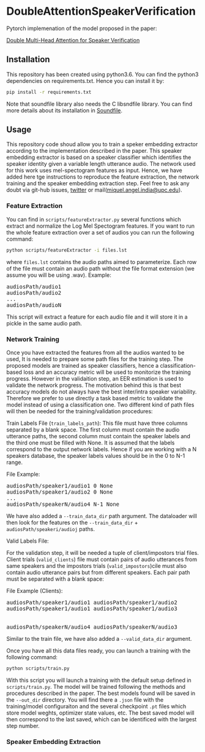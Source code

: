 # DoubleAttentionSpeakerVerification

Pytorch implemenation of the model proposed in the paper:

[Double Multi-Head Attention for Speaker Verification](https://arxiv.org/abs/2007.13199)

## Installation

This repository has been created using python3.6. You can find the python3
dependencies on requirements.txt. Hence you can install it by:

```bash
pip install -r requirements.txt
```

Note that soundfile library also needs the C libsndfile library. You can find
more details about its installation in [Soundfile](https://pysoundfile.readthedocs.io/en/latest/).

## Usage

This repository code shoud allow you to train a speker embedding extractor according to the implementation described in the paper. This speaker embedding extractor is based on a speaker classifier which identifies the speaker identity given a variable length utterance audio. The network used for this work uses mel-spectogram features as input. Hence, we have added here tge instructions to reproduce the feature extraction, the network training and the speaker embedding extraction step. Feel free to ask any doubt via git-hub issues, [twitter](https://twitter.com/mikiindia) or mail(miquel.angel.india@upc.edu).

### Feature Extraction

You can find in `scripts/featureExtractor.py` several functions which extract and normalize the Log Mel Spectogram features. If you want to run the whole feature extraction over a set of audios you can run the following command:

```bash
python scripts/featureExtractor -i files.lst
```

where `files.lst` contains the audio paths aimed to parameterize. Each row of the file must contain an audio path without the file format extension (we assume you will be using .wav). Example:

<pre>
audiosPath/audio1
audiosPath/audio2
...
audiosPath/audioN</pre>

This script will extract a feature for each audio file and it will store it in a pickle in the same audio path.

### Network Training

Once you have extracted the features from all the audios wanted to be used, It is needed to prepare some path files for the training step. The proposed models are trained as speaker classifiers, hence a classification-based loss and an accuracy metric will be used to monitorize the training progress. However in the validaition step, an EER estimation is used to validate the network progress. The motivation behind this is that best accuracy models do not always have the best inter/intra speaker variability. Therefore we prefer to  use directly a task based metric to validate the model instead of using a classification one. Two different kind of path files will then be needed for the training/validation procedures:

Train Labels File (`train_labels_path`): This file must have three columns separated by a blank space. The first column must contain the audio utterance paths, the second column must contain the speaker labels and the third one must be filled with None. It is assumed that the labels correspond to the output network labels. Hence if you are working with a N speakers database, the speaker labels values should be in the 0 to N-1 range.

File Example:

<pre>
audiosPath/speaker1/audio1 0 None
audiosPath/speaker1/audio2 0 None
...
audiosPath/speakerN/audio4 N-1 None</pre>

We have also added a `--train_data_dir` path argument. The dataloader will then look for the features on the `--train_data_dir` + `audiosPath/speakeri/audioj` paths.

Valid Labels File:

For the validation step, it will be needed a tuple of client/impostors trial files. Client trials (`valid_clients`) file must contain pairs of audio utterances from same speakers and the impostors trials (`valid_impostors`)cile  must also contain audio utterance pairs but from different speakers. Each pair path must be separated with a blank space:

File Example (Clients):

<pre>
audiosPath/speaker1/audio1 audiosPath/speaker1/audio2
audiosPath/speaker1/audio1 audiosPath/speaker1/audio3

  
audiosPath/speakerN/audio4 audiosPath/speakerN/audio3</pre>

Similar to the train file, we have also added a `--valid_data_dir` argument.

Once you have all this data files ready, you can launch a training with the following command:


```bash
python scripts/train.py
```

With this script you will launch a training with the default setup defined in `scripts/train.py`. The model will be trained following the methods and procedures described in the paper. The best models found will be saved in the `--out_dir` directory. You will find there a `.json` file with the training/model configuraiton and the several checkpoint `.pt` files which store model weghts, optimizer state values, etc. The best saved model will then correspond to the last saved, which can be identificed with the largest step number.

 
### Speaker Embedding Extraction

